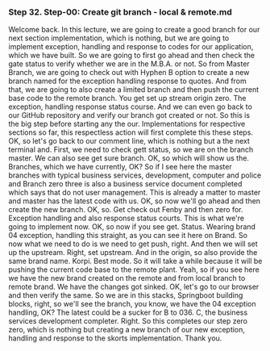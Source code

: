 
### Step 32. Step-00: Create git branch - local & remote.md
Welcome back. In this lecture, we are going to create a good branch for our next section implementation, which is nothing, but we are going to implement exception, handling and response to codes for our application, which we have built. So we are going to first go ahead and then check the gate status to verify whether we are in the M.B.A. or not. So from Master Branch, we are going to check out with Hyphen B option to create a new branch named for the exception handling response to quotes. And from that, we are going to also create a limited branch and then push the current base code to the remote branch. You get set up stream origin zero. The exception, handling response status course. And we can even go back to our GitHub repository and verify our branch got created or not. So this is the big step before starting any the our. Implementations for respective sections so far, this respectless action will first complete this these steps. OK, so let's go back to our comment line, which is nothing but a the next terminal and. First, we need to check gett status, so we are on the branch master. We can also see get sure branch. OK, so which will show us the. Branches, which we have currently, OK? So if I see here the master branches with typical business services, development, computer and police and Branch zero three is also a business service document completed which says that do not user management. This is already a matter to master and master has the latest code with us. OK, so now we'll go ahead and then create the new branch. OK, so. Get check out Fenby and then zero for. Exception handling and also response status courts. This is what we're going to implement now. OK, so now if you see get. Status. Wearing brand 04 exception, handling this straight, as you can see it here on Brand. So now what we need to do is we need to get push, right. And then we will set up the upstream. Right, set upstream. And in the origin, so also provide the same brand name. Korpi. Best mode. So it will take a while because it will be pushing the current code base to the remote plant. Yeah, so if you see here we have the new brand created on the remote and from local branch to remote brand. We have the changes got sinked. OK, let's go to our browser and then verify the same. So we are in this stacks, Springboot building blocks, right, so we'll see the branch, you know, we have the 04 exception handling, OK? The latest could be a sucker for B to 036. C, the business services development completer. Right. So this completes our step zero zero, which is nothing but creating a new branch of our new exception, handling and response to the skorts implementation. Thank you. 